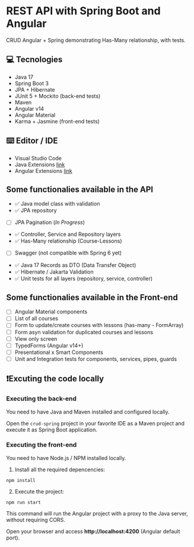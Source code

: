 # REST API with Spring Boot and Angular

CRUD Angular + Spring demonstrating Has-Many relationship, with tests.

## 💻 Tecnologies

- Java 17
- Spring Boot 3
- JPA + Hibernate
- JUnit 5 + Mockito (back-end tests)
- Maven
- Angular v14
- Angular Material
- Karma + Jasmine (front-end tests)

## ⌨️ Editor / IDE

- Visual Studio Code
- Java Extensions [link](https://marketplace.visualstudio.com/items?itemName=loiane.java-spring-extension-pack)
- Angular Extensions [link](https://marketplace.visualstudio.com/items?itemName=loiane.angular-extension-pack)

## Some functionalies available in the API

- ✅ Java model class with validation
- ✅ JPA repository
- [ ] JPA Pagination (_In Progress_)
- ✅ Controller, Service and Repository layers
- ✅ Has-Many relationship (Course-Lessons)
- [ ] Swagger (not compatible with Spring 6 yet)
- ✅ Java 17 Records as DTO (Data Transfer Object)
- ✅ Hibernate / Jakarta Validation
- ✅ Unit tests for all layers (repository, service, controller)

## Some functionalies available in the Front-end

- [ ] Angular Material components
- [ ] List of all courses
- [ ] Form to update/create courses with lessons (has-many - FormArray)
- [ ] Form asyn validation for duplicated courses and lessons
- [ ] View only screen
- [ ] TypedForms (Angular v14+)
- [ ] Presentational x Smart Components
- [ ] Unit and Integration tests for components, services, pipes, guards

## ❗️Excuting the code locally

### Executing the back-end

You need to have Java and Maven installed and configured locally.

Open the `crud-spring` project in your favorite IDE as a Maven project and execute it as Spring Boot application.

### Executing the front-end

You need to have Node.js / NPM installed locally.

1) Install all the required depencencies:

```
npm install
```

2) Execute the project:

```
npm run start
```

This command will run the Angular project with a proxy to the Java server, without requiring CORS.

Open your browser and access **http://localhost:4200** (Angular default port).
